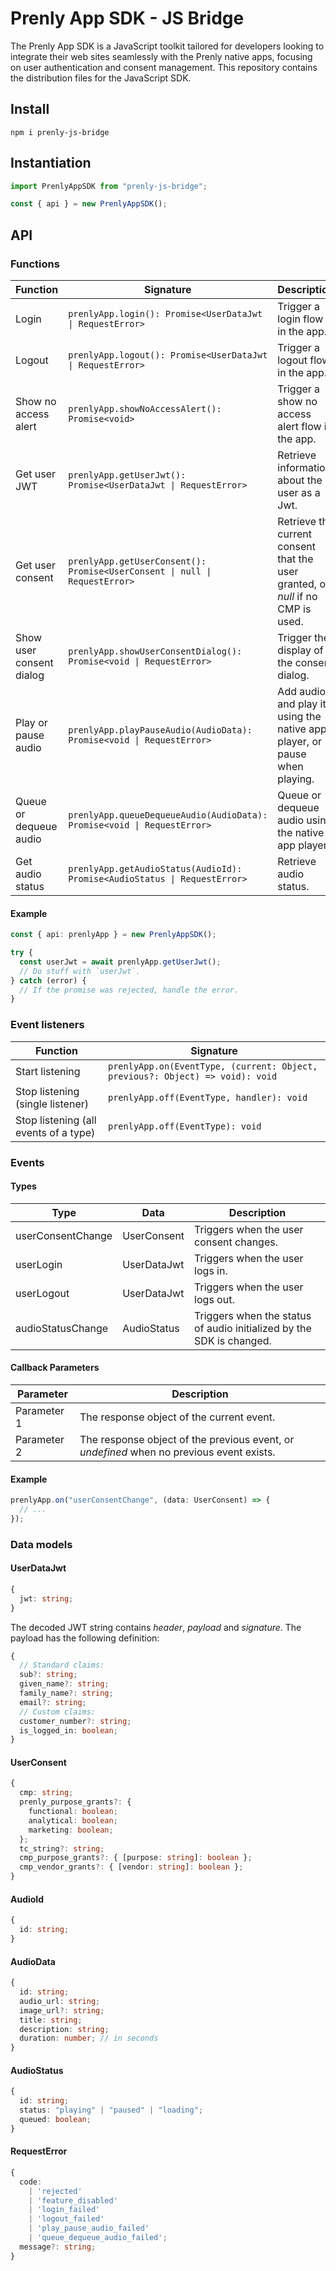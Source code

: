 # Prenly App SDK - JS Bridge

The Prenly App SDK is a JavaScript toolkit tailored for developers looking to integrate their web sites seamlessly with the Prenly native apps, focusing on user authentication and consent management. This repository contains the distribution files for the JavaScript SDK.

## Install

```
npm i prenly-js-bridge
```

## Instantiation

```typescript
import PrenlyAppSDK from "prenly-js-bridge";

const { api } = new PrenlyAppSDK();
```

## API

### Functions

| Function                 | Signature                                                                  | Description                                                                      |
| ------------------------ | -------------------------------------------------------------------------- | -------------------------------------------------------------------------------- |
| Login                    | `prenlyApp.login(): Promise<UserDataJwt \| RequestError>`                  | Trigger a login flow in the app.                                                 |
| Logout                   | `prenlyApp.logout(): Promise<UserDataJwt \| RequestError>`                 | Trigger a logout flow in the app.                                                |
| Show no access alert     | `prenlyApp.showNoAccessAlert(): Promise<void>`                             | Trigger a show no access alert flow in the app.                                  |
| Get user JWT             | `prenlyApp.getUserJwt(): Promise<UserDataJwt \| RequestError>`             | Retrieve information about the user as a Jwt.                                    |
| Get user consent         | `prenlyApp.getUserConsent(): Promise<UserConsent \| null \| RequestError>` | Retrieve the current consent that the user granted, or _null_ if no CMP is used. |
| Show user consent dialog | `prenlyApp.showUserConsentDialog(): Promise<void \| RequestError>`         | Trigger the display of the consent dialog.                                       |
| Play or pause audio      | `prenlyApp.playPauseAudio(AudioData): Promise<void \| RequestError>`       | Add audio and play it using the native app player, or pause when playing.        |
| Queue or dequeue audio   | `prenlyApp.queueDequeueAudio(AudioData): Promise<void \| RequestError>`    | Queue or dequeue audio using the native app player.                              |
| Get audio status         | `prenlyApp.getAudioStatus(AudioId): Promise<AudioStatus \| RequestError>`  | Retrieve audio status.                                                           |

#### Example

```typescript
const { api: prenlyApp } = new PrenlyAppSDK();

try {
  const userJwt = await prenlyApp.getUserJwt();
  // Do stuff with `userJwt`.
} catch (error) {
  // If the promise was rejected, handle the error.
}
```

### Event listeners

| Function                              | Signature                                                                     |
| ------------------------------------- | ----------------------------------------------------------------------------- |
| Start listening                       | `prenlyApp.on(EventType, (current: Object, previous?: Object) => void): void` |
| Stop listening (single listener)      | `prenlyApp.off(EventType, handler): void`                                     |
| Stop listening (all events of a type) | `prenlyApp.off(EventType): void`                                              |

### Events

#### Types

| Type              | Data        | Description                                                          |
| ----------------- | ----------- | -------------------------------------------------------------------- |
| userConsentChange | UserConsent | Triggers when the user consent changes.                              |
| userLogin         | UserDataJwt | Triggers when the user logs in.                                      |
| userLogout        | UserDataJwt | Triggers when the user logs out.                                     |
| audioStatusChange | AudioStatus | Triggers when the status of audio initialized by the SDK is changed. |

#### Callback Parameters

| Parameter   | Description                                                                              |
| ----------- | ---------------------------------------------------------------------------------------- |
| Parameter 1 | The response object of the current event.                                                |
| Parameter 2 | The response object of the previous event, or _undefined_ when no previous event exists. |

#### Example

```typescript
prenlyApp.on("userConsentChange", (data: UserConsent) => {
  // ...
});
```

### Data models

#### UserDataJwt

```typescript
{
  jwt: string;
}
```

The decoded JWT string contains _header_, _payload_ and _signature_.
The payload has the following definition:

```typescript
{
  // Standard claims:
  sub?: string;
  given_name?: string;
  family_name?: string;
  email?: string;
  // Custom claims:
  customer_number?: string;
  is_logged_in: boolean;
}
```

#### UserConsent

```typescript
{
  cmp: string;
  prenly_purpose_grants?: {
    functional: boolean;
    analytical: boolean;
    marketing: boolean;
  };
  tc_string?: string;
  cmp_purpose_grants?: { [purpose: string]: boolean };
  cmp_vendor_grants?: { [vendor: string]: boolean };
}
```

#### AudioId

```typescript
{
  id: string;
}
```

#### AudioData

```typescript
{
  id: string;
  audio_url: string;
  image_url?: string;
  title: string;
  description: string;
  duration: number; // in seconds
}
```

#### AudioStatus

```typescript
{
  id: string;
  status: "playing" | "paused" | "loading";
  queued: boolean;
}
```

#### RequestError

```typescript
{
  code:
    | 'rejected'
    | 'feature_disabled'
    | 'login_failed'
    | 'logout_failed'
    | 'play_pause_audio_failed'
    | 'queue_dequeue_audio_failed';
  message?: string;
}
```
